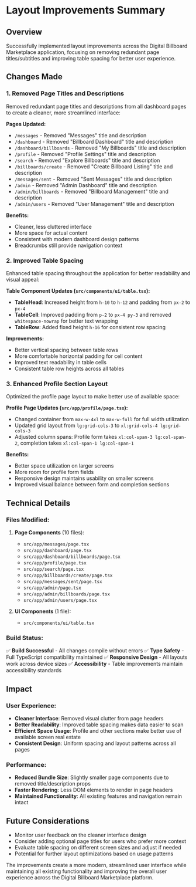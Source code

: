 # Layout Improvements Summary

## Overview

Successfully implemented layout improvements across the Digital Billboard Marketplace application, focusing on removing redundant page titles/subtitles and improving table spacing for better user experience.

## Changes Made

### 1. Removed Page Titles and Descriptions

Removed redundant page titles and descriptions from all dashboard pages to create a cleaner, more streamlined interface:

**Pages Updated:**

- `/messages` - Removed "Messages" title and description
- `/dashboard` - Removed "Billboard Dashboard" title and description
- `/dashboard/billboards` - Removed "My Billboards" title and description
- `/profile` - Removed "Profile Settings" title and description
- `/search` - Removed "Explore Billboards" title and description
- `/billboards/create` - Removed "Create Billboard Listing" title and description
- `/messages/sent` - Removed "Sent Messages" title and description
- `/admin` - Removed "Admin Dashboard" title and description
- `/admin/billboards` - Removed "Billboard Management" title and description
- `/admin/users` - Removed "User Management" title and description

**Benefits:**

- Cleaner, less cluttered interface
- More space for actual content
- Consistent with modern dashboard design patterns
- Breadcrumbs still provide navigation context

### 2. Improved Table Spacing

Enhanced table spacing throughout the application for better readability and visual appeal:

**Table Component Updates (`src/components/ui/table.tsx`):**

- **TableHead**: Increased height from `h-10` to `h-12` and padding from `px-2` to `px-4`
- **TableCell**: Improved padding from `p-2` to `px-4 py-3` and removed `whitespace-nowrap` for better text wrapping
- **TableRow**: Added fixed height `h-16` for consistent row spacing

**Improvements:**

- Better vertical spacing between table rows
- More comfortable horizontal padding for cell content
- Improved text readability in table cells
- Consistent table row heights across all tables

### 3. Enhanced Profile Section Layout

Optimized the profile page layout to make better use of available space:

**Profile Page Updates (`src/app/profile/page.tsx`):**

- Changed container from `max-w-4xl` to `max-w-full` for full width utilization
- Updated grid layout from `lg:grid-cols-3` to `xl:grid-cols-4 lg:grid-cols-3`
- Adjusted column spans: Profile form takes `xl:col-span-3 lg:col-span-2`, completion takes `xl:col-span-1 lg:col-span-1`

**Benefits:**

- Better space utilization on larger screens
- More room for profile form fields
- Responsive design maintains usability on smaller screens
- Improved visual balance between form and completion sections

## Technical Details

### Files Modified:

1. **Page Components** (10 files):
   - `src/app/messages/page.tsx`
   - `src/app/dashboard/page.tsx`
   - `src/app/dashboard/billboards/page.tsx`
   - `src/app/profile/page.tsx`
   - `src/app/search/page.tsx`
   - `src/app/billboards/create/page.tsx`
   - `src/app/messages/sent/page.tsx`
   - `src/app/admin/page.tsx`
   - `src/app/admin/billboards/page.tsx`
   - `src/app/admin/users/page.tsx`

2. **UI Components** (1 file):
   - `src/components/ui/table.tsx`

### Build Status:

✅ **Build Successful** - All changes compile without errors
✅ **Type Safety** - Full TypeScript compatibility maintained
✅ **Responsive Design** - All layouts work across device sizes
✅ **Accessibility** - Table improvements maintain accessibility standards

## Impact

### User Experience:

- **Cleaner Interface**: Removed visual clutter from page headers
- **Better Readability**: Improved table spacing makes data easier to scan
- **Efficient Space Usage**: Profile and other sections make better use of available screen real estate
- **Consistent Design**: Uniform spacing and layout patterns across all pages

### Performance:

- **Reduced Bundle Size**: Slightly smaller page components due to removed title/description props
- **Faster Rendering**: Less DOM elements to render in page headers
- **Maintained Functionality**: All existing features and navigation remain intact

## Future Considerations

- Monitor user feedback on the cleaner interface design
- Consider adding optional page titles for users who prefer more context
- Evaluate table spacing on different screen sizes and adjust if needed
- Potential for further layout optimizations based on usage patterns

The improvements create a more modern, streamlined user interface while maintaining all existing functionality and improving the overall user experience across the Digital Billboard Marketplace platform.

